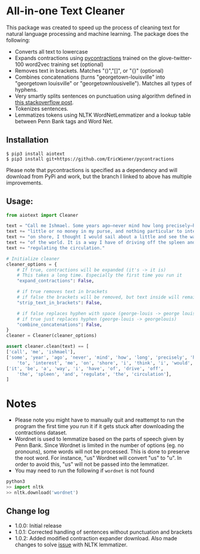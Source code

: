 # All-in-one Text Cleaner
This package was created to speed up the process of cleaning text for natural language processing and machine learning. The package does the following:
- Converts all text to lowercase
- Expands contractions using [pycontractions](https://pypi.org/project/pycontractions/) trained on the glove-twitter-100 word2vec training set (optional)
- Removes text in brackets. Matches "()","[]", or "{}" (optional)
- Combines concatenations (turns "georgetown-louisville" into "georgetown louisville" or "georgetownlousivelle"). Matches all types of hyphens.
- Very smartly splits sentences on punctuation using algorithm defined in [this stackoverflow post](https://stackoverflow.com/a/31505798/6942666).
- Tokenizes sentences.
- Lemmatizes tokens using NLTK WordNetLemmatizer and a lookup table between Penn Bank tags and Word Net.

## Installation
```
$ pip3 install aiotext
$ pip3 install git+https://github.com/EricWiener/pycontractions
```
Please note that pycontractions is specified as a dependency and will download from PyPi and work, but the branch I linked to above has multiple improvements.


## Usage:
```python
from aiotext import Cleaner

text = "Call me Ishmael. Some years ago—never mind how long precisely—having "
text += "little or no money in my purse, and nothing particular to interest me "
text += "on shore, I thought I would sail about a little and see the watery part "
text += "of the world. It is a way I have of driving off the spleen and "
text += "regulating the circulation."

# Initialize cleaner
cleaner_options = {
    # If true, contractions will be expanded (it's -> it is)
    # This takes a long time. Especially the first time you run it
    "expand_contractions": False,

    # if true removes text in brackets
    # if false the brackets will be removed, but text inside will remain
    "strip_text_in_brackets": False,

    # if false replaces hyphen with space (george-louis -> george louis).
    # if true just replaces hyphen (george-louis -> georgelouis)
    "combine_concatenations": False,  
}
cleaner = Cleaner(cleaner_options)

assert cleaner.clean(text) == [
['call', 'me', 'ishmael'],
['some', 'year', 'ago', 'never', 'mind', 'how', 'long', 'precisely', 'have', 'little', 'or', 'no', 'money', 'in', 'my', 'purse', 'and', 'nothing', 'particular',
    'to', 'interest', 'me', 'on', 'shore', 'i', 'think', 'i', 'would', 'sail', 'about', 'a', 'little', 'and', 'see', 'the', 'watery', 'part', 'of', 'the', 'world'],
['it', 'be', 'a', 'way', 'i', 'have', 'of', 'drive', 'off',
    'the', 'spleen', 'and', 'regulate', 'the', 'circulation'],
]
```

# Notes
- Please note you might have to manually quit and reattempt to run the program the first time you run it if it gets stuck after downloading the contractions dataset.
- Wordnet is used to lemmatize based on the parts of speech given by Penn Bank. Since Wordnet is limited in the number of options (eg. no pronouns), some words will not be processed. This is done to preserve the root word. For instance, "us" Wordnet will convert "us" to "u". In order to avoid this, "us" will not be passed into the lemmatizer.
- You may need to run the following if `wordnet` is not found
```python
python3
>> import nltk
>> nltk.download('wordnet')
```

## Change log
- 1.0.0: Initial release
- 1.0.1: Corrected handling of sentences without punctuation and brackets
- 1.0.2: Added modified contraction expander download. Also made changes to solve [issue](https://github.com/nltk/nltk/issues/2269) with NLTK lemmatizer.

